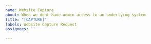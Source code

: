 ```yaml
---
name: Website Capture
about: When we dont have admin access to an underlying system
title: "[CAPTURE]"
labels: Website Capture Request
assignees: ''

---
```



